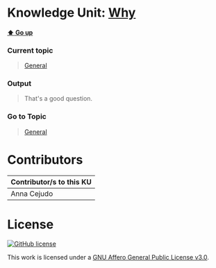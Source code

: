 # Knowledge Unit: [Why](../../knowledge_units/general/why.md)

#### [:arrow_up: Go up](../../topics/general.md)
### Current topic
> [General](../../topics/general.md)
### Output
> That&#039;s a good question.
### Go to Topic
> [General](../../topics/general.md)


# Contributors

| Contributor/s to this KU |
| - | 
| Anna Cejudo |

# License
[![GitHub license](https://img.shields.io/github/license/inbrainz/cerebro)](https://github.com/inbrainz/cerebro/blob/master/LICENSE)

This work is licensed under a [GNU Affero General Public License v3.0](https://www.gnu.org/licenses/agpl-3.0.txt).